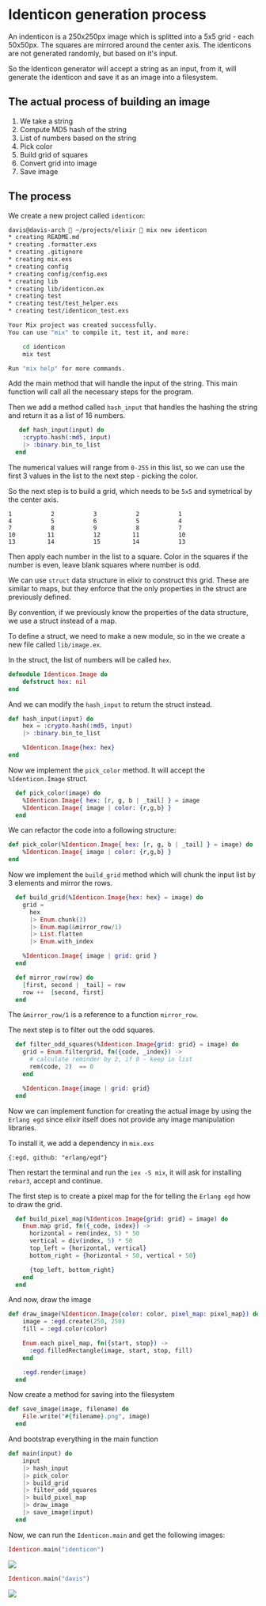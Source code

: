 # Identicon generation process

An indenticon is a 250x250px image which is splitted into a 5x5 grid - each 50x50px. The squares are mirrored around the center axis. The identicons are not generated randomly, but based on it's input.

So the Identicon generator will accept a string as an input, from it, will generate the identicon and save it as an image into a filesystem.

## The actual process of building an image

1. We take a string
2. Compute MD5 hash of the string
3. List of numbers based on the string
4. Pick color
5. Build grid of squares
6. Convert grid into image
7. Save image

## The process

We create a new project called `identicon`:

```bash
davis@davis-arch  ~/projects/elixir  mix new identicon
* creating README.md
* creating .formatter.exs
* creating .gitignore
* creating mix.exs
* creating config
* creating config/config.exs
* creating lib
* creating lib/identicon.ex
* creating test
* creating test/test_helper.exs
* creating test/identicon_test.exs

Your Mix project was created successfully.
You can use "mix" to compile it, test it, and more:

    cd identicon
    mix test

Run "mix help" for more commands.
```

Add the main method that will handle the input of the string. This main function will call all the necessary steps for the program.

Then we add a method called `hash_input` that handles the hashing the string and return it as a list of 16 numbers.

```elixir
   def hash_input(input) do
    :crypto.hash(:md5, input)
    |> :binary.bin_to_list
  end
```
The numerical values will range from `0-255` in this list, so we can use the first 3 values in the list to the next step - picking the color.

So the next step is to build a grid, which needs to be `5x5` and symetrical by the center axis.

```
1           2           3           2           1
4           5           6           5           4
7           8           9           8           7
10         11           12         11           10
13         14           15         14           13
```

Then apply each number in the list to a square. Color in the squares if the number is even, leave blank squares where number is odd.

We can use `struct` data structure in elixir to construct this grid. These are similar to maps, but they enforce that the only properties in the struct are previously defined.

By convention, if we previously know the properties of the data structure, we use a struct instead of a map.

To define a struct, we need to make a new module, so in the we create a new file called `lib/image.ex`.

In the struct, the list of numbers will be called `hex`.

```elixir
defmodule Identicon.Image do
    defstruct hex: nil
end
```
And we can modify the `hash_input` to return the struct instead.

```elixir
def hash_input(input) do
    hex = :crypto.hash(:md5, input)
    |> :binary.bin_to_list

    %Identicon.Image{hex: hex}
end
```

Now we implement the `pick_color` method. It will accept the `%Identicon.Image` struct.

```elixir
  def pick_color(image) do
    %Identicon.Image{ hex: [r, g, b | _tail] } = image
    %Identicon.Image{ image | color: {r,g,b} }
  end
```

We can refactor the code into a following structure:

```elixir
def pick_color(%Identicon.Image{ hex: [r, g, b | _tail] } = image) do
    %Identicon.Image{ image | color: {r,g,b} }
end
```

Now we implement the `build_grid` method which will chunk the input list by 3 elements and mirror the rows.

```elixir
  def build_grid(%Identicon.Image{hex: hex} = image) do
    grid = 
      hex
      |> Enum.chunk(3)
      |> Enum.map(&mirror_row/1)
      |> List.flatten
      |> Enum.with_index

    %Identicon.Image{ image | grid: grid }
  end

  def mirror_row(row) do
    [first, second | _tail] = row
    row ++  [second, first]
  end
```

The `&mirror_row/1` is a reference to a function `mirror_row`. 

The next step is to filter out the odd squares.

```elixir
  def filter_odd_squares(%Identicon.Image{grid: grid} = image) do
    grid = Enum.filtergrid, fn({code, _index}) -> 
      # calculate reminder by 2, if 0 - keep in list
      rem(code, 2)  == 0
    end

    %Identicon.Image{image | grid: grid}
  end
```

Now we can implement function for creating the actual image by using the `Erlang egd` since elixir itself does not provide any image manipulation libraries.

To install it, we add a dependency in `mix.exs`

```exlixir
{:egd, github: "erlang/egd"} 
```

Then restart the terminal and run the `iex -S mix`, it will ask for installing `rebar3`, accept and continue.

The first step is to create a pixel map for the for telling the `Erlang egd` how to draw the grid.

```elixir
  def build_pixel_map(%Identicon.Image{grid: grid} = image) do
    Enum.map grid, fn({_code, index}) ->
      horizontal = rem(index, 5) * 50
      vertical = div(index, 5) * 50
      top_left = {horizontal, vertical}
      bottom_right = {horizontal + 50, vertical + 50}

      {top_left, bottom_right}
    end
  end
```

And now, draw the image

```elixir
def draw_image(%Identicon.Image{color: color, pixel_map: pixel_map}) do
    image = :egd.create(250, 250)
    fill = :egd.color(color)

    Enum.each pixel_map, fn({start, stop}) ->
      :egd.filledRectangle(image, start, stop, fill)
    end

    :egd.render(image)
  end
```

Now create a method for saving into the filesystem

```elixir
def save_image(image, filename) do
    File.write("#{filename}.png", image)
  end
```

And bootstrap everything in the main function

```elixir
def main(input) do
    input
    |> hash_input
    |> pick_color
    |> build_grid
    |> filter_odd_squares
    |> build_pixel_map
    |> draw_image
    |> save_image(input)
  end
```

Now, we can run the `Identicon.main` and get the following images:

```elixir
Identicon.main("identicon")
```
![](../images/2018-12-27-22-04-01.png)

```elixir
Identicon.main("davis")
```
![](../images/2018-12-27-22-04-16.png)